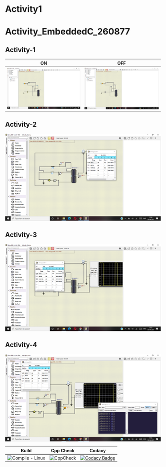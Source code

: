 # Activity1

# Activity_EmbeddedC_260877

## Activity-1

|ON|OFF|
|--|--|
| ![screen 1500px](https://github.com/Mallineni-Venkata-Meghana/Activity1/blob/main/simulation/LED%20ON.png)| ![screen 1500px](https://github.com/Mallineni-Venkata-Meghana/Activity1/blob/main/simulation/LED%20OFF%203.png)|

## Activity-2

![screen 1500px](https://github.com/Mallineni-Venkata-Meghana/Activity1/blob/main/simulation/2.png)

## Activity-3

![screen 1500px](https://github.com/Mallineni-Venkata-Meghana/Activity1/blob/main/simulation/3.png)

## Activity-4

![screen 1500px](https://github.com/Mallineni-Venkata-Meghana/Activity1/blob/main/simulation/4.png)


|Build|Cpp Check|Codacy|
|-----|---------|------|
|![Compile - Linux](https://github.com/Mallineni-Venkata-Meghana/Activity1/actions/workflows/Compile.yml/badge.svg)|![CppCheck](https://github.com/Mallineni-Venkata-Meghana/Activity1/actions/workflows/CodeQuality.yml/badge.svg)|[![Codacy Badge](https://app.codacy.com/project/badge/Grade/eaf47d45bc7e481b865c7fe8aad95351)](https://www.codacy.com/gh/Mallineni-Venkata-Meghana/Activity1/dashboard?utm_source=github.com&amp;utm_medium=referral&amp;utm_content=Mallineni-Venkata-Meghana/Activity1&amp;utm_campaign=Badge_Grade)


